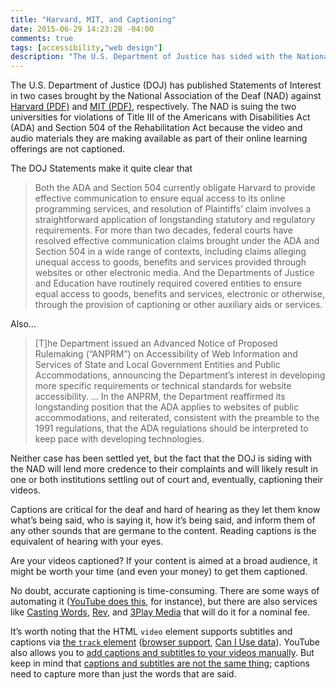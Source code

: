 ```yaml
---
title: "Harvard, MIT, and Captioning"
date: 2015-06-29 14:23:28 -04:00
comments: true
tags: [accessibility,"web design"]
description: "The U.S. Department of Justice has sided with the National Association of the Deaf in their cases against Harvard and MIT over online captioning."
---
```


The U.S. Department of Justice (DOJ) has published Statements of Interest in two cases brought by the National Association of the Deaf (NAD) against [Harvard (PDF)](http://www.ada.gov/briefs/harvard_soi.pdf) and [MIT (PDF)](http://www.ada.gov/briefs/mit_soi.pdf), respectively. The NAD is suing the two universities for violations of Title III of the Americans with Disabilities Act (ADA) and Section 504 of the Rehabilitation Act because the video and audio materials they are making available as part of their online learning offerings are not captioned.

<!-- more -->

The DOJ Statements make it quite clear that

> Both the ADA and Section 504 currently obligate Harvard to provide effective communication to ensure equal access to its online programming services, and resolution of Plaintiffs’ claim involves a straightforward application of longstanding statutory and regulatory requirements. For more than two decades, federal courts have resolved effective communication claims brought under the ADA and Section 504 in a wide range of contexts, including claims alleging unequal access to goods, benefits and services provided through websites or other electronic media. And the Departments of Justice and Education have routinely required covered entities to ensure equal access to goods, benefits and services, electronic or otherwise, through the provision of captioning or other auxiliary aids or services. 

Also…

> [T]he Department issued an Advanced Notice of Proposed Rulemaking (“ANPRM”) on Accessibility of Web Information and Services of State and Local Government Entities and Public Accommodations, announcing the Department’s interest in developing more specific requirements or technical standards for  website accessibility. … In the ANPRM, the Department reaffirmed its longstanding position that the ADA applies to websites of public accommodations, and reiterated, consistent with the preamble to the 1991 regulations, that the ADA regulations should be interpreted to keep pace with developing technologies.

Neither case has been settled yet, but the fact that the DOJ is siding with the NAD will lend more credence to their complaints and will likely result in one or both institutions settling out of court and, eventually, captioning their videos.

Captions are critical for the deaf and hard of hearing as they let them know what’s being said, who is saying it, how it’s being said, and inform them of any other sounds that are germane to the content. Reading captions is the equivalent of hearing with your eyes.

Are your videos captioned? If your content is aimed at a broad audience, it might be worth your time (and even your money) to get them captioned.

No doubt, accurate captioning is time-consuming. There are some ways of automating it ([YouTube does this](https://support.google.com/youtube/answer/3038280), for instance), but there are also services like [Casting Words](https://castingwords.com/), [Rev](https://www.rev.com/caption), and [3Play Media](http://www.3playmedia.com/) that will do it for a nominal fee.

It’s worth noting that the HTML `video` element supports subtitles and captions via [the `track` element](https://developer.mozilla.org/en-US/docs/Web/HTML/Element/track) ([browser support](http://www.iandevlin.com/blog/2015/04/html5/html5-video-captions-current-browser-status), [Can I Use data](http://caniuse.com/#search=track)). YouTube also allows you to [add captions and subtitles to your videos manually](https://support.google.com/youtube/answer/2734796). But keep in mind that [captions and subtitles are not the same thing](http://screenfont.ca/learn/); captions need to capture more than just the words that are said.
